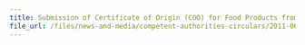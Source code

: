 ```yaml
---
title: Submission of Certificate of Origin (COO) for Food Products from Japan 
file_url: /files/news-and-media/competent-authorities-circulars/2011-06-03-CA2.pdf
---
```

